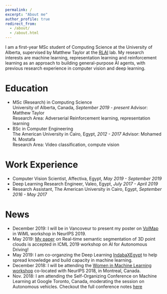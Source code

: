 ```yaml
---
permalink: /
excerpt: "About me"
author_profile: true
redirect_from:
  - /about/
  - /about.html
---
```

I am a first-year MSc student of Computing Science at the University of Alberta, supervised by Matthew Taylor at the [RLAI](http://rlai.ualberta.ca/) lab. My research interests are machine learning, representation learning and reinforcement learning as an approach to building general-purpose AI agents, with previous research experience in computer vision and deep learning.

Education
======
* MSc (Research) in Computing Science  
University of Alberta, Canada, <em>September 2019 - present</em>
Advisor: Matthew Taylor  
Research Area: Adverserial Reinforcement learning, representation learning  
* BSc in Computer Engineering  
The American University in Cairo, Egypt, <em>2012 - 2017</em>
Advisor: Mohamed N. Mostafa  
Research Area: Video classification, compute vision  

Work Experience
======
* Computer Vision Scientist, Affectiva, Egypt, <em>May 2019 - September 2019</em>
* Deep Learning Research Engineer, Valeo, Egypt, <em>July 2017 - April 2019</em>
* Research Assistant, The American University in Cairo, Egypt, <em>September 2016 - May 2017</em>

News
======
- December 2019: I will be in Vancoveur to present my poster on [VolMap](https://arxiv.org/pdf/1906.11873.pdf) in WiML workshop in NeurIPS 2019.
- May 2019: [My paper](https://arxiv.org/pdf/1906.11873.pdf) on Real-time semantic segmentation of 3D point clouds is accepted in ICML 2019 workshop on AI for Autonomous Driving!
- May 2019: I am co-organzing the Deep Learning [IndabaXEgypt](https://sites.google.com/view/indabaxegypt) to help spread knowledge and build capacity in machine learning.
- December 2018: I will be attending the [Women in Machine Learning workshop](https://wimlworkshop.org/2018/) co-located with NeurIPS 2018, in Montreal, Canada.
- Nov. 2018: I am attending the Self-Organizing Conference on Machine Learning at Google Toronto, Canada, moderating the session on Autonomous vehicles. Checkout the full conference notes [here](https://gloriameltemiatay.github.io/SOCML2018/Report.pdf)


